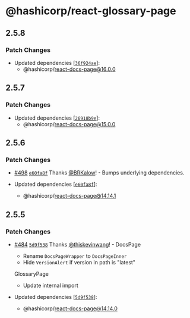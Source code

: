 # @hashicorp/react-glossary-page

## 2.5.8

### Patch Changes

- Updated dependencies [[`36f924ae`](https://github.com/hashicorp/react-components/commit/36f924aec763c0dc8c206602ef197194b77d7ff2)]:
  - @hashicorp/react-docs-page@16.0.0

## 2.5.7

### Patch Changes

- Updated dependencies [[`26918b9e`](https://github.com/hashicorp/react-components/commit/26918b9e32b3d4882bb18786f09eaa63c178bbc6)]:
  - @hashicorp/react-docs-page@15.0.0

## 2.5.6

### Patch Changes

- [#498](https://github.com/hashicorp/react-components/pull/498) [`e60fa8f`](https://github.com/hashicorp/react-components/commit/e60fa8f437a98f97f6c0ed396f194192cf5e376e) Thanks [@BRKalow](https://github.com/BRKalow)! - Bumps underlying dependencies.

- Updated dependencies [[`e60fa8f`](https://github.com/hashicorp/react-components/commit/e60fa8f437a98f97f6c0ed396f194192cf5e376e)]:
  - @hashicorp/react-docs-page@14.14.1

## 2.5.5

### Patch Changes

- [#484](https://github.com/hashicorp/react-components/pull/484) [`5d9f538`](https://github.com/hashicorp/react-components/commit/5d9f538a4910e0799236a75157b674f4630b8916) Thanks [@thiskevinwang](https://github.com/thiskevinwang)! - DocsPage

  - Rename `DocsPageWrapper` to `DocsPageInner`
  - Hide `VersionAlert` if version in path is "latest"

  GlossaryPage

  - Update internal import

- Updated dependencies [[`5d9f538`](https://github.com/hashicorp/react-components/commit/5d9f538a4910e0799236a75157b674f4630b8916)]:
  - @hashicorp/react-docs-page@14.14.0
